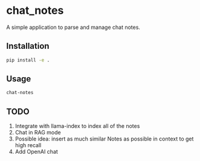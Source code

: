 # chat_notes

A simple application to parse and manage chat notes.

## Installation

```bash
pip install -e .
```
## Usage
```bash
chat-notes
```
## TODO

1. Integrate with llama-index to index all of the notes 
2. Chat in RAG mode 
3. Possible idea: insert as much similar Notes as possible in context to get high recall 
4. Add OpenAI chat